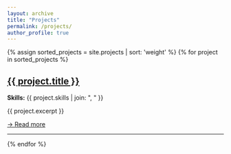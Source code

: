 ```yaml
---
layout: archive
title: "Projects"
permalink: /projects/
author_profile: true
---
```


[//]: # (# Projects)

{% assign sorted_projects = site.projects | sort: 'weight' %}
{% for project in sorted_projects %}
  <div class="project-entry">
    <h2><a class="project-title" href="{{ project.url }}">{{ project.title }}</a></h2>
    <p><strong>Skills:</strong> {{ project.skills | join: ", " }}</p>
    <p>{{ project.excerpt }}</p>
    <p><a class="read-more-link" href="{{ project.url }}">→ Read more</a></p>
    <hr>
  </div>
{% endfor %}
